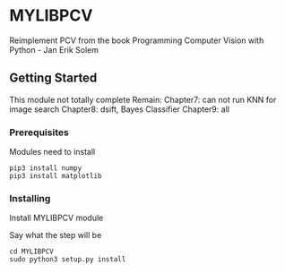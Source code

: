# MYLIBPCV
Reimplement PCV from the book Programming Computer Vision with Python - Jan Erik Solem

## Getting Started

This module not totally complete
Remain:
Chapter7: can not run KNN for image search
Chapter8: dsift, Bayes Classifier
Chapter9: all

### Prerequisites

Modules need to install

```
pip3 install numpy
pip3 install matplotlib
```

### Installing

Install MYLIBPCV module

Say what the step will be

```
cd MYLIBPCV
sudo python3 setup.py install
```

